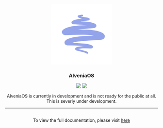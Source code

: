 <div align="center">
  <img src="https://raw.githubusercontent.com/alveniasoftware/Branding/main/logo/company/transparent-blue.svg" alt="Logo" width="200" height="200">
  <h3 align="center">AlveniaOS</h3>
  <a href="https://github.com/AlveniaOS/AlveniaOS/actions"><img src="https://github.com/AlveniaOS/AlveniaOS/actions/workflows/build.yml/badge.svg"></a>
  <a href="https://discord.gg/vRF3zmg3kA"><img src="https://img.shields.io/discord/1143379331171766272?logo=discord&label=Discord&color=5865F2&cacheSeconds=3600"></a>
  <p align="center">
    AlveniaOS is currently in development and is not ready for the public at all. This is severly under development.
  </p>
</div> 

---
<br>
<div align="center">
  To view the full documentation, please visit <a href="/docs/README.md">here</a>
</div>
